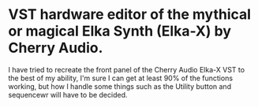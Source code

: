 # VST hardware editor of the mythical or magical Elka Synth (Elka-X) by Cherry Audio. 

I have tried to recreate the front panel of the Cherry Audio Elka-X VST to the best of my ability, I'm sure I can get at least 90% of the functions working, but how I handle some things such as the Utility button and sequencewr will have to be decided.
